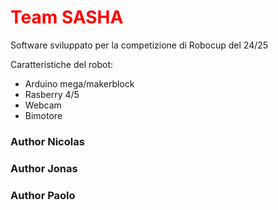 <h1 style="color: red;">Team SASHA</h1>
Software sviluppato per la competizione di Robocup del 24/25

Caratteristiche del robot:

- Arduino mega/makerblock
- Rasberry 4/5
- Webcam
- Bimotore


### Author Nicolas
### Author Jonas
### Author Paolo
